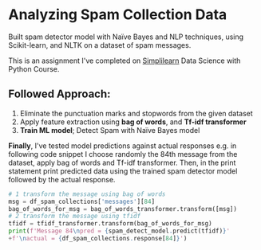 # Analyzing Spam Collection Data
Built spam detector model with Naïve Bayes and NLP techniques, using Scikit-learn, and NLTK on a dataset of spam messages.

This is an assignment I've completed on [Simplilearn](https://github.com/Simplilearn-Edu) Data Science with Python Course.

## Followed Approach: 
1. Eliminate the punctuation marks and stopwords from the given dataset
2. Apply feature extraction using **bag of words**, and **Tf-idf transformer**
3. **Train ML model**; Detect Spam with Naïve Bayes model

**Finally**, I've tested model predictions against actual responses e.g. in following code snippet I choose randomly the 84th message from the dataset, 
apply bag of words and  Tf-idf transformer. Then, in the print statement print predicted data using the trained spam detector model followed by the actual response. 

````Python
# 1 transform the message using bag of words
msg = df_spam_collections['messages'][84]
bag_of_words_for_msg = bag_of_words_transformer.transform([msg])
# 2 transform the message using tfidf 
tfidf = tfidf_transformer.transform(bag_of_words_for_msg)
print(f'Message 84\npred = {spam_detect_model.predict(tfidf)}'
+f'\nactual = {df_spam_collections.response[84]}')
````
